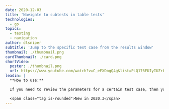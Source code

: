 ```yaml
---
date: 2020-12-03
title: 'Navigate to subtests in table tests'
technologies:
  - go
topics:
  - testing
  - navigation
author: dlsniper
subtitle: 'Jump to the specific test case from the results window'
thumbnail: ./thumbnail.png
cardThumbnail: ./card.png
shortVideo:
  poster: ./thumbnail.png
  url: https://www.youtube.com/watch?v=C_eFXDogQ4g&list=PLQ176FUIyIUZrbrlz4AY1V8VzBJKZyVlW&index=79
leadin: |
  **How to use:**

  If you need to review the parameters for a certain test case, then you can use the **Jump to source**, _F4 on Windows/Linux_ or _⌘ + ↓ on macOS_ feature to do so. You can also double-click on the subtest name in the UI and it will perform the same action.

  <span class="tag is-rounded">New in 2020.3</span>
---
```


